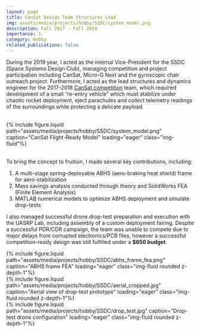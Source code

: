 ```yaml
---
layout: page
title: CanSat Design Team Structures Lead
img: assets/media/projects/hobby/SSDC/system_model.png
description: Fall 2017 - Fall 2019
importance: 1
category: Hobby
related_publications: false
---
```


During the 2019 year, I acted as the internal Vice-President for the SSDC (Space Systems Design Club), managing competition and project participation including CanSat, Micro-G Next and the gyroscopic chair outreach project. Furthermore, I acted as the lead structures and dynamics engineer for the 2017-2018 [CanSat competition](https://astronautical.org/cansat/) team, which required development of a small “re-entry vehicle” which must stabilize under chaotic rocket deployment, eject parachutes and collect telemetry readings of the surroundings while protecting a delicate payload.

<div class="row">
    <div class="col-md mt-3 mt-md-0">&nbsp;</div> <!-- empty space -->
    <div class="col-md-5 mt-3 mt-md-0">
        {% include figure.liquid 
            path="assets/media/projects/hobby/SSDC/system_model.png"
            caption="CanSat Flight-Ready Model"
            loading="eager" class="img-fluid"%}
    </div>
    <div class="col-md mt-3 mt-md-0">&nbsp;</div> <!-- empty space -->
</div>

To bring the concept to fruition, I made several key contributions, including:
<ol>
    <li> A multi-stage spring-deployable ABHS (aero-braking heat shield) frame for aero-stabilization</li>
    <li> Mass savings analysis conducted through theory and SolidWorks FEA (Finite Element Analysis)</li>
    <li> MATLAB numerical models to optimize ABHS deployment and simulate drop-tests</li>
</ol>

I also managed successful drone drop-test preparation and execution with the UASRP Lab, including assembly of a custom deployment fairing. Despite a successful PDR/CDR campaign, the team was unable to compete due to major delays from corrupted electronics/PCB files, however a successful competition-ready design was still fulfilled under a **$650 budget**.

<div class="row">
    <div class="col-md mt-3 mt-md-0">
        {% include figure.liquid 
            path="assets/media/projects/hobby/SSDC/abhs_frame_fea.png"
            caption="ABHS frame FEA"
            loading="eager" class="img-fluid rounded z-depth-1"%}
    </div>
    <div class="col-md-5 mt-3 mt-md-0">
        {% include figure.liquid 
            path="assets/media/projects/hobby/SSDC/aerial_cropped.jpg"
            caption="Aerial view of drop-test prototype"
            loading="eager" class="img-fluid rounded z-depth-1"%}
    </div>
    <div class="col-md mt-3 mt-md-0">
        {% include figure.liquid 
            path="assets/media/projects/hobby/SSDC/drop_test.jpg"
            caption="Drop-test drone configuration"
            loading="eager" class="img-fluid rounded z-depth-1"%}
    </div>
</div>